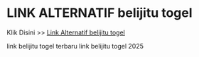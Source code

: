 # LINK ALTERNATIF belijitu togel

Klik Disini >> <a href="https://linksto.pages.dev/">Link Alternatif belijitu togel </a>

link belijitu togel terbaru
link belijitu togel 2025